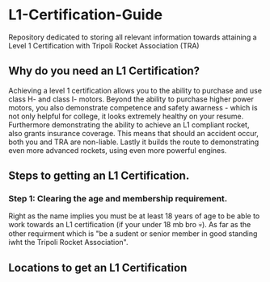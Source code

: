 # L1-Certification-Guide
Repository dedicated to storing all relevant information towards attaining a Level 1 Certification with Tripoli Rocket Association (TRA) 

## Why do you need an L1 Certification?

Achieving a level 1 certification allows you to the ability to purchase and use class H- and class I- motors. Beyond the ability to purchase higher power motors, you also demonstrate competence and safety awarness - which is not only helpful for college, it looks extremely healthy on your resume. Furthermore demonstrating the ability to achieve an L1 compliant rocket, also grants insurance coverage. This means that should an accident occur, both you and TRA are non-liable. Lastly it builds the route to demonstrating even more advanced rockets, using even more powerful engines.

## Steps to getting an L1 Certification.

### Step 1: Clearing the age and membership requirement.
Right as the name implies you must be at least 18 years of age to be able to work towards an L1 certification (if your under 18 mb bro 💀). As far as the other requirment which is "be a sudent or senior member in good standing iwht the Tripoli Rocket Association". 

## Locations to get an L1 Certification

